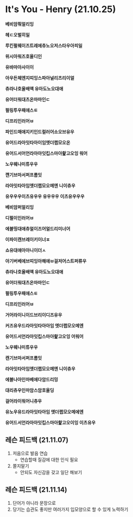 # It's You - Henry (21.10.25)

**베비암풔얼리잉**

**헤ㄷ오벌히일**

**루킨펄웨이즈트레에츄노오저스타우아피일**

**위시아워즈호올디인**

**유바마아사이이**

**아우든체엔지띠잉스파아널리츠리이얼**

**츄라나호올배액 유아도노오대애** 

**유어더워대츠온마마인ㄷ**

**펄링투우패애스ㅌ**

**디프리인러어ㅂ**

**파인드매애지키인드컬러어소오브유우**

**유어드라아잇타아이임엣더랩모오온**

**유어드서어언라아아잇킵스마아핥고오잉 워어**

**노우웨나미튜우우**

**깬기브마서퍼프롬잇**

**라아잇타아임엣더랩모오메엔 니이츄우**

**유우우우이츠유우우 유우우우 이츠유우우우**



**베비암퍼얼리잉**

**디펄이인러어ㅂ**

**에블띵대애츄얼이즈어얼드리미너어**

**이파이캔브레이키이너ㅍ**

**쇼유대애아아니이더ㅅ**

**아기버베에브띠잉아해애ㅂ걸저어스트퍼류우**

**츄라나호올배액 유아도노오대애**

**유어더워대츠온마마인ㄷ**

**펄링투우패애스ㅌ**

**디프리인러어ㅂ**

**거어라이니이드브리이디즈유우**

**커즈유우드라아잇타아아임 엣더랩모오메엔**

**유어드서언라아잇킵스마아핥고오잉 어워어**

**노우웨나미튜우우**

**캔기브마서퍼프롬잇**

**라아잇타아임엣더랩모오메엔 니이츄우**



**에블나아인마베에다암드리밍**

**대리츄우인마암스암호올딩**

**걸어라이워어니츄우**

**유노우유드라아잇타아임 엣더랩모오메에엔**

**유어드서언라아아잇킵스마아핥고오이잉 이츠유우**



## 레슨 피드백 (21.11.07)

1. 저음으로 발음 연습
   - 연습할때 질감에 대한 인식 필요
2. 쫄지말기
   - 안되도 자신감을 갖고 일단 해보기



## 레슨 피드백 (21.11.14)

1. 단어가 아니라 문장으로
2. 당기는 습관도 좋지만 여러가지 입모양으로 할 수 있게 노력하기
